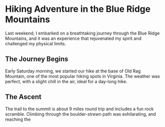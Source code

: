 # Hiking Adventure in the Blue Ridge Mountains

Last weekend, I embarked on a breathtaking journey through the Blue Ridge Mountains, and it was an experience that rejuvenated my spirit and challenged my physical limits.

## The Journey Begins

Early Saturday morning, we started our hike at the base of Old Rag Mountain, one of the most popular hiking spots in Virginia. The weather was perfect, with a slight chill in the air, ideal for a day-long hike.

## The Ascent

The trail to the summit is about 9 miles round trip and includes a fun rock scramble. Climbing through the boulder-strewn path was exhilarating, and reaching the
